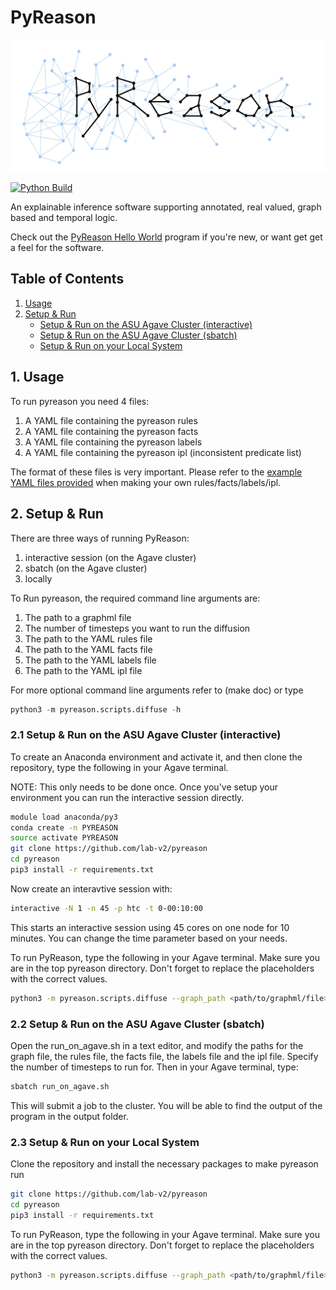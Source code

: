 # PyReason
<img src="media/pyreason_logo.jpg"/>

[![Python Build](https://github.com/lab-v2/pyreason/actions/workflows/python-publish.yml/badge.svg)](https://github.com/lab-v2/pyreason/actions/workflows/python-publish.yml)

An explainable inference software supporting annotated, real valued, graph based and temporal logic. 

Check out the [PyReason Hello World](docs/hello-world.md) program if you're new, or want get get a feel for the software.


## Table of Contents
  
1. [Usage](#1-usage)
2. [Setup & Run](#2-setup--run)
    * [Setup & Run on the ASU Agave Cluster (interactive)](#21-setup--run-on-the-asu-agave-cluster-interactive)
    * [Setup & Run on the ASU Agave Cluster (sbatch)](#22-setup--run-on-the-asu-agave-cluster-sbatch)
    * [Setup & Run on your Local System](#23-setup--run-on-your-local-system)


## 1. Usage
To run pyreason you need 4 files:

1. A YAML file containing the pyreason rules
2. A YAML file containing the pyreason facts
3. A YAML file containing the pyreason labels
4. A YAML file containing the pyreason ipl (inconsistent predicate list)

The format of these files is very important. Please refer to the [example YAML files provided](pyreason/examples/example_yamls/) when making your own rules/facts/labels/ipl.


## 2. Setup & Run
There are three ways of running PyReason:
1. interactive session (on the Agave cluster)
2. sbatch (on the Agave cluster)
3. locally

To Run pyreason, the required command line arguments are:

1. The path to a graphml file
2. The number of timesteps you want to run the diffusion
3. The path to the YAML rules file
4. The path to the YAML facts file
5. The path to the YAML labels file
6. The path to the YAML ipl file

For more optional command line arguments refer to (make doc) or type 
```python
python3 -m pyreason.scripts.diffuse -h
```

### 2.1 Setup & Run on the ASU Agave Cluster (interactive)
To create an Anaconda environment and activate it, and then clone the repository, type the following in your Agave terminal. 

NOTE: This only needs to be done once. Once you've setup your environment you can run the interactive session directly.
```bash
module load anaconda/py3
conda create -n PYREASON
source activate PYREASON
git clone https://github.com/lab-v2/pyreason
cd pyreason
pip3 install -r requirements.txt
```
Now create an interavtive session with:
```bash
interactive -N 1 -n 45 -p htc -t 0-00:10:00
```
This starts an interactive session using 45 cores on one node for 10 minutes. You can change the time parameter based on your needs.

To run PyReason, type the following in your Agave terminal. Make sure you are in the top pyreason directory. Don't forget to replace the placeholders with the correct values.
```bash
python3 -m pyreason.scripts.diffuse --graph_path <path/to/graphml/file> --timesteps <number of timesteps to run> --rules_yaml_path <path/to/rules.yaml> --facts_yaml_path <path/to/facts.yaml> --labels_yaml_path <path/to/labels.yaml> --ipl <path/to/ipl.yaml>
```


### 2.2 Setup & Run on the ASU Agave Cluster (sbatch)
Open the run_on_agave.sh in a text editor, and modify the paths for the graph file, the rules file, the facts file, the labels file and the ipl file. Specify the number of timesteps to run for. Then in your Agave terminal, type:
```bash
sbatch run_on_agave.sh
```
This will submit a job to the cluster. You will be able to find the output of the program in the output folder.

### 2.3 Setup & Run on your Local System
Clone the repository and install the necessary packages to make pyreason run

```bash
git clone https://github.com/lab-v2/pyreason
cd pyreason
pip3 install -r requirements.txt
```
To run PyReason, type the following in your Agave terminal. Make sure you are in the top pyreason directory. Don't forget to replace the placeholders with the correct values.
```bash
python3 -m pyreason.scripts.diffuse --graph_path <path/to/graphml/file> --timesteps <number of timesteps to run> --rules_yaml_path <path/to/rules.yaml> --facts_yaml_path <path/to/facts.yaml> --labels_yaml_path <path/to/labels.yaml> --ipl <path/to/ipl.yaml>
```
